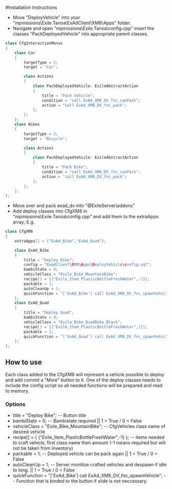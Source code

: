 #Installation Instructions

* Move "DeployVehicle" into your "mpmissions\Exile.Tanoa\ExAdClient\XM8\Apps\" folder.
* Navigate and open "mpmissions\Exile.Tanoa\config.cpp" insert the classes "PackDeployedVehicle" into appropriate parent classes.
```cpp
class CfgInteractionMenus
{
	class Car
	{
		targetType = 2;
		target = "Car";

		class Actions
		{
			class PackDeployedVehicle: ExileAbstractAction
			{
				title = "Pack Vehicle";
				condition = "call ExAd_XM8_DV_fnc_canPack";
				action = "call ExAd_XM8_DV_fnc_pack";
			};
		};
	};
	class Bikes
	{
		targetType = 2;
		target = "Bicycle";

		class Actions
		{
			class PackDeployedVehicle: ExileAbstractAction
			{
				title = "Pack Bike";
				condition = "call ExAd_XM8_DV_fnc_canPack";
				action = "call ExAd_XM8_DV_fnc_pack";
			};
		};
	};
};
```

* Move over and pack exad_dv into "@ExileServer\addons\"
* Add deploy classes into CfgXM8 in "mpmissions\Exile.Tanoa\config.cpp" and add them to the extraApps array; E.g.
```cpp
class CfgXM8
{
	extraApps[] = {"ExAd_Bike","ExAd_Quad"};

	class ExAd_Bike
	{
		title = "Deploy Bike";
		config = "ExadClient\XM8\Apps\DeployVehicle\config.sqf";
		bambiState = 0;
		vehicleClass = "Exile_Bike_MountainBike";
		recipe[] = {{"Exile_Item_PlasticBottleFreshWater",-1}};
		packable = 1;
		autoCleanUp = 1;
		quickFunction = "['ExAd_Bike'] call ExAd_XM8_DV_fnc_spawnVehicle";
	};
	class ExAd_Quad
	{
		title = "Deploy Quad";
		bambiState = 0;
		vehicleClass = "Exile_Bike_QuadBike_Black";
		recipe[] = {{"Exile_Item_PlasticBottleFreshWater",1}};
		packable = 1;
		quickFunction = "['ExAd_Quad'] call ExAd_XM8_DV_fnc_spawnVehicle";
	};
};

```
## How to use
Each class added to the CfgXM8 will represent a vehicle possible to deploy and add commit a "More" button to it.
One of the deploy classes needs to include the config script so all needed functions will be prepared and read to memory.

### Options
* title = "Deploy Bike"; -- Button title
* bambiState = 0; -- Bambistate required || 1 = True / 0 = False
* vehicleClass = "Exile_Bike_MountainBike"; -- CfgVehicles class name of desired vehicle
* recipe[] = {
    {"Exile_Item_PlasticBottleFreshWater",-1}
  }; -- items needed to craft vehicle, first class name then amount (-1 means required but will not be taken from inventory)
* packable = 1; -- Deployed vehicle can be pack again || 1 = True / 0 = False
* autoCleanUp = 1; -- Server monitize crafted vehicles and despawn if idle to long. || 1 = True / 0 = False
* quickFunction = "['ExAd_Bike'] call ExAd_XM8_DV_fnc_spawnVehicle"; -- Function that is binded to the button if slide is not neccessary.
